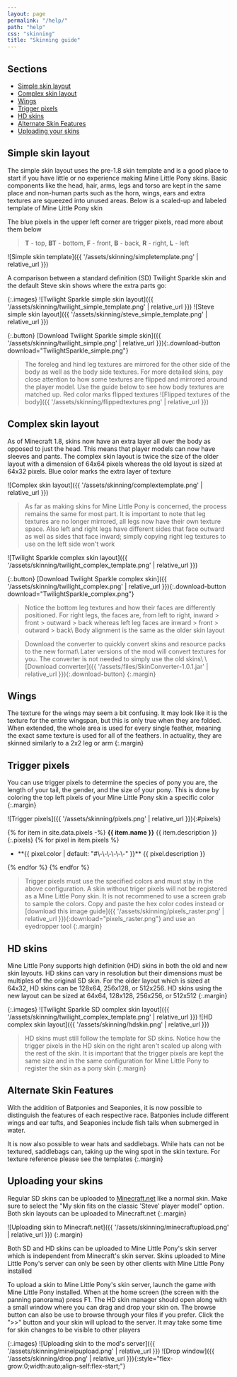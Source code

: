 ```yaml
---
layout: page
permalink: "/help/"
path: "help"
css: "skinning"
title: "Skinning guide"
---
```


## Sections
- [Simple skin layout](#simple-skin-layout)
- [Complex skin layout](#complex-skin-layout)
- [Wings](#wings)
- [Trigger pixels](#trigger-pixels)
- [HD skins](#hd-skins)
- [Alternate Skin Features](#alternate-skin-features)
- [Uploading your skins](#uploading-your-skins)

## Simple skin layout
The simple skin layout uses the pre-1.8 skin template and is a good place to start if you have little or no experience making Mine Little Pony skins. Basic components like the head, hair, arms, legs and torso are kept in the same place and non-human parts such as the horn, wings, ears and extra textures are squeezed into unused areas. Below is a scaled-up and labeled template of Mine Little Pony skin

The blue pixels in the upper left corner are trigger pixels, read more about them below

> **T** - top, **BT** - bottom, **F** - front, **B** - back, **R** - right, **L** - left

![Simple skin template]({{ '/assets/skinning/simpletemplate.png' | relative_url }})

A comparison between a standard definition (SD) Twilight Sparkle skin and the default Steve skin shows where the extra parts go:

{:.images}
![Twilight Sparkle simple skin layout]({{ '/assets/skinning/twilight_simple_template.png' | relative_url }})
![Steve simple skin layout]({{ '/assets/skinning/steve_simple_template.png' | relative_url }})

{:.button}
[Download Twilight Sparkle simple skin]({{ '/assets/skinning/twilight_simple.png' | relative_url }}){:.download-button download="TwilightSparkle_simple.png"}

> The foreleg and hind leg textures are mirrored for the other side of the body as well as the body side textures. For more detailed skins, pay close attention to how some textures are flipped and mirrored around the player model. Use the guide below to see how body textures are matched up. Red color marks flipped textures
![Flipped textures of the body]({{ '/assets/skinning/flippedtextures.png' | relative_url }})

## Complex skin layout
As of Minecraft 1.8, skins now have an extra layer all over the body as opposed to just the head. This means that player models can now have sleeves and pants. The complex skin layout is twice the size of the older layout with a dimension of 64x64 pixels whereas the old layout is sized at 64x32 pixels. Blue color marks the extra layer of texture

![Complex skin layout]({{ '/assets/skinning/complextemplate.png' | relative_url }})

> As far as making skins for Mine Little Pony is concerned, the process remains the same for most part. It is important to note that leg textures are no longer mirrored, all legs now have their own texture space. Also left and right legs have different sides that face outward as well as sides that face inward; simply copying right leg textures to use on the left side won't work

![Twilight Sparkle complex skin layout]({{ '/assets/skinning/twilight_complex_template.png' | relative_url }})

{:.button}
[Download Twilight Sparkle complex skin]({{ '/assets/skinning/twilight_complex.png' | relative_url }}){:.download-button download="TwilightSparkle_complex.png"}

> Notice the bottom leg textures and how their faces are differently positioned. For right legs, the faces are, from left to right, inward > front > outward > back whereas left leg faces are inward > front > outward > back\\
> Body alignment is the same as the older skin layout

> Download the converter to quickly convert skins and resource packs to the new format\\
> Later versions of the mod will convert textures for you. The converter is not needed to simply use the old skins\\
> \\
> [Download converter]({{ '/assets/files/SkinConverter-1.0.1.jar' | relative_url }}){:.download-button}
{:.margin}

## Wings
The texture for the wings may seem a bit confusing. It may look like it is the texture for the entire wingspan, but this is only true when they are folded. When extended, the whole area is used for every single feather, meaning the exact same texture is used for all of the feathers. In actuality, they are skinned similarly to a 2x2 leg or arm
{:.margin}

## Trigger pixels
You can use trigger pixels to determine the species of pony you are, the length of your tail, the gender, and the size of your pony. This is done by coloring the top left pixels of your Mine Little Pony skin a specific color
{:.margin}

![Trigger pixels]({{ '/assets/skinning/pixels.png' | relative_url }}){:#pixels}

{% for item in site.data.pixels -%}
**{{ item.name }}** {{ item.description }}
{:.pixels}
{% for pixel in item.pixels %}
- <div class="pixel{% if pixel.color == nil %} empty{% endif %}"{% if pixel.color != nil %} style="background:{{ pixel.color }};"{% endif %}></div> **{{ pixel.color | default: "#\-\-\-\-\-\-" }}** {{ pixel.description }}
{% endfor %}
{% endfor %}

> Trigger pixels must use the specified colors and must stay in the above configuration. A skin without triger pixels will not be registered as a Mine Little Pony skin. It is not recommened to use a screen grab to sample the colors. Copy and paste the hex color codes instead or [download this image guide]({{ '/assets/skinning/pixels_raster.png' | relative_url }}){:download="pixels_raster.png"} and use an eyedropper tool
{:.margin}

## HD skins
Mine Little Pony supports high definition (HD) skins in both the old and new skin layouts. HD skins can vary in resolution but their dimensions must be multiples of the original SD skin. For the older layout which is sized at 64x32, HD skins can be 128x64, 256x128, or 512x256. HD skins using the new layout can be sized at 64x64, 128x128, 256x256, or 512x512
{:.margin}

{:.images}
![Twilight Sparkle SD complex skin layout]({{ '/assets/skinning/twilight_complex_template.png' | relative_url }})
![HD complex skin layout]({{ '/assets/skinning/hdskin.png' | relative_url }})

> HD skins must still follow the template for SD skins. Notice how the trigger pixels in the HD skin on the right aren't scaled up along with the rest of the skin. It is important that the trigger pixels are kept the same size and in the same configuration for Mine Little Pony to register the skin as a pony skin
{:.margin}

## Alternate Skin Features
With the addition of Batponies and Seaponies, it is now possible to distinguish the features of each respective race. Batponies include different wings and ear tufts, and Seaponies include fish tails when submerged in water. 

It is now also possible to wear hats and saddlebags. While hats can not be textured, saddlebags can, taking up the wing spot in the skin texture. For texture reference please see the templates
{:.margin}

## Uploading your skins
Regular SD skins can be uploaded to [Minecraft.net](https://minecraft.net/) like a normal skin. Make sure to select the "My skin fits on the classic 'Steve' player model" option. Both skin layouts can be uploaded to Minecraft.net
{:.margin}

![Uploading skin to Minecraft.net]({{ '/assets/skinning/minecraftupload.png' | relative_url }})
{:.margin}

Both SD and HD skins can be uploaded to Mine Little Pony's skin server which is independent from Minecraft's skin server. Skins uploaded to Mine Little Pony's server can only be seen by other clients with Mine Little Pony installed

To upload a skin to Mine Little Pony's skin server, launch the game with Mine Little Pony installed. When at the home screen (the screen with the panning panorama) press F1. The HD skin manager should open along with a small window where you can drag and drop your skin on. The browse button can also be use to browse through your files if you prefer. Click the \"\>\>\" button and your skin will upload to the server. It may take some time for skin changes to be visible to other players

{:.images}
![Uploading skin to the mod's server]({{ '/assets/skinning/minelpupload.png' | relative_url }})
![Drop window]({{ '/assets/skinning/drop.png' | relative_url }}){:style="flex-grow:0;width:auto;align-self:flex-start;"}
